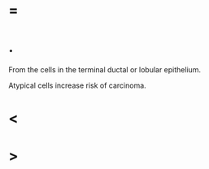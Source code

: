 # =

# .

From the cells in the terminal ductal or lobular epithelium.

Atypical cells increase risk of carcinoma.

# <

# >
